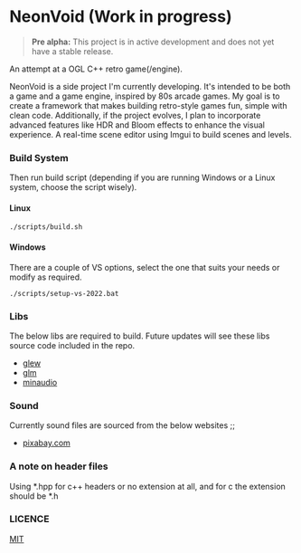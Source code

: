 # NeonVoid (Work in progress)

> **Pre alpha:** This project is in active development and does not yet have a stable release.

An attempt at a OGL C++ retro game(/engine).

NeonVoid is a side project I'm currently developing. It's intended to be both a game and a game engine, inspired by 80s arcade games. My goal is to create a framework that makes building retro-style games fun, simple with clean code. Additionally, if the project evolves, I plan to incorporate advanced features like HDR and Bloom effects to enhance the visual experience.
A real-time scene editor using Imgui to build scenes and levels.

### Build System

Then run build script (depending if you are running Windows or a Linux system, choose the script wisely).

#### Linux
```
./scripts/build.sh
```

#### Windows
There are a couple of VS options, select the one that suits your needs or modify as required.
```
./scripts/setup-vs-2022.bat 
```

### Libs

The below libs are required to build.
Future updates will see these libs source code included in the repo.

* [glew](https://github.com/nigels-com/glew)
* [glm](https://github.com/icaven/glm)
* [minaudio](https://miniaud.io/)


### Sound
Currently sound files are sourced from the below websites ;;

* [pixabay.com](https://pixabay.com/sound-effects/)


### A note on header files
Using *.hpp for c++ headers or no extension at all, and for c the extension should be *.h


### LICENCE
[MIT](LICENSE)